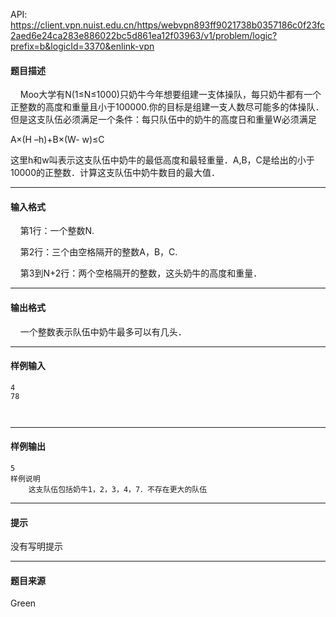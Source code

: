 API: https://client.vpn.nuist.edu.cn/https/webvpn893ff9021738b0357186c0f23fc2aed6e24ca283e886022bc5d861ea12f03963/v1/problem/logic?prefix=b&logicId=3370&enlink-vpn

#### 题目描述

    Moo大学有N(1≤N≤1000)只奶牛今年想要组建一支体操队，每只奶牛都有一个正整数的高度和重量且小于100000.你的目标是组建一支人数尽可能多的体操队．但是这支队伍必须满足一个条件：每只队伍中的奶牛的高度日和重量W必须满足

A×(H –h)+B×(W- w)≤C

这里h和w叫表示这支队伍中奶牛的最低高度和最轻重量．A,B，C是给出的小于10000的正整数．计算这支队伍中奶牛数目的最大值．

---

#### 输入格式

    第1行：一个整数N.

    第2行：三个由空格隔开的整数A，B，C.

    第3到N+2行：两个空格隔开的整数，这头奶牛的高度和重量．

---

#### 输出格式

    一个整数表示队伍中奶牛最多可以有几头．

---

#### 样例输入
```
4
78
 
 

```

---

#### 样例输出
```
5
样例说明
    这支队伍包括奶牛1，2，3，4，7．不存在更大的队伍
```

---

#### 提示

没有写明提示

---

#### 题目来源

Green